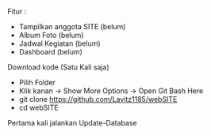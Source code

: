 Fitur : 
  - Tampilkan anggota SITE (belum)
  - Album Foto (belum)
  - Jadwal Kegiatan (belum)
  - Dashboard (belum)

Download kode (Satu Kali saja)
- Pilih Folder
- Klik kanan -> Show More Options -> Open Git Bash Here
- git clone https://github.com/Lavitz1185/webSITE
- cd webSITE

Pertama kali jalankan Update-Database
